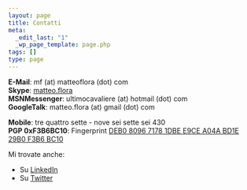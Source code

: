 ```yaml
--- 
layout: page
title: Contatti
meta: 
  _edit_last: "1"
  _wp_page_template: page.php
tags: []
type: page
---
```

**E-Mail**: mf (at) matteoflora (dot) com  
**Skype**: [matteo.flora](callto://matteo.flora)  
**MSNMessenger**: ultimocavaliere (at) hotmail (dot) com  
**GoogleTalk**: matteo.flora (at) gmail (dot) com  
  
**Mobile**: tre quattro sette - nove sei sette sei 430  
**PGP 0xF3B6BC10**:  Fingerprint [DEB0 8096 7178 1DBE E9CE  A04A BD1E 29B0 F3B6 BC10](/download/pgpkey.asc)  
  
Mi trovate anche:  
  
*  Su [LinkedIn](http://www.linkedin.com/in/matteoflora)  
*  Su [Twitter](http://twitter.com/lastknight)  
